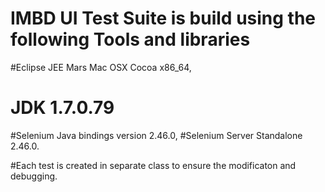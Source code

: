 # IMBD UI Test Suite is build using the following Tools and libraries
#Eclipse JEE Mars Mac OSX Cocoa x86_64, 
# JDK 1.7.0.79
#Selenium Java bindings version 2.46.0, 
#Selenium Server Standalone 2.46.0.


#Each test is created in separate class to ensure the modificaton and debugging.
